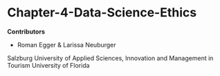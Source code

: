 # Chapter-4-Data-Science-Ethics
**Contributors**

* Roman Egger & Larissa Neuburger

Salzburg University of Applied Sciences, Innovation and Management in Tourism
University of Florida
